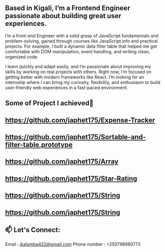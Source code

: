 **Based in Kigali, I’m a Frontend Engineer passionate about building great user experiences.**
----------------------------------------
I’m a front-end Engineer with a solid grasp of JavaScript fundamentals and problem-solving, gained through courses like JavaScript.info and practical projects. For example, I built a dynamic data filter table that helped me get comfortable with DOM manipulation, event handling, and writing clean, organized code.

I learn quickly and adapt easily, and I’m passionate about improving my skills by working on real projects with others. Right now, I’m focused on getting better with modern frameworks like React. I’m looking for an internship where I can bring my curiosity, flexibility, and enthusiasm to build user-friendly web experiences in a fast-paced environment.


**Some of Project I achieved**🚀
---

**https://github.com/japhet175/Expense-Tracker**
---
**https://github.com/japhet175/Sortable-and-filter-table.prototype**
---
**https://github.com/japhet175/Array**
---
**https://github.com/japhet175/Star-Rating**
---
**https://github.com/japhet175/String**
---
**https://github.com/japhet175/String**
---


## 📫 Let's Connect:
Email : jkalumba422@gmail.com
Phone number : +250798980773

